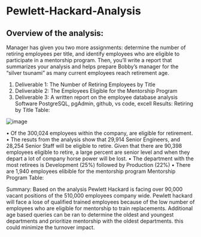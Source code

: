 # Pewlett-Hackard-Analysis
## Overview of the analysis:
Manager has given you two more assignments: determine the number of retiring employees per title, and identify employees who are eligible to participate in a mentorship program. Then, you’ll write a report that summarizes your analysis and helps prepare Bobby’s manager for the “silver tsunami” as many current employees reach retirement age.
1.	Deliverable 1: The Number of Retiring Employees by Title
2.	Deliverable 2: The Employees Eligible for the Mentorship Program
3.	Deliverable 3: A written report on the employee database analysis
Software
PostgreSQL, pgAdmin, github, vs code, excell 
Results:
Retiring by Title Table:

![image](https://user-images.githubusercontent.com/90356052/199121543-77a4f1f5-6057-4d71-bf61-0152751647c6.png)

 
•	Of the 300,024 employees within the company, are eligible for retirement.
•	The resuts from the analysis show that 29,914 Senior Engineers, and 28,254 Senior Staff will be eligible to retire. Given that there are 90,398 employees eligible to retire, a large percent are senior level and when they depart a lot of company horse power will be lost.
•	The department with the most retirees is Development (25%) followed by Production (22%)
•	There are 1,940 employees elibible for the mentorship program
Mentorship Program Table:
 
Summary:
Based on the analysis Pewlett Hackard is facing over 90,000 vacant positions of the 510,000 employees company wide. Pewlett hackard will face a lose of qualified trained employees because of the low number of employees who are eligible for mentorship to train replacements.
Additional age based queries can be ran to determine the oldest and youngest departments and prioritize mentorship with the oldest departments. this could minimize the turnover impact.


